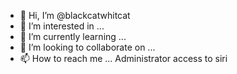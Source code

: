 - 👋 Hi, I’m @blackcatwhitcat
- 👀 I’m interested in ...
- 🌱 I’m currently learning ...
- 💞️ I’m looking to collaborate on ...
- 📫 How to reach me ...
Administrator access to siri
<!---
blackcatwhitcat/blackcatwhitcat is a ✨ special ✨ repository because its `README.md` (this file) appears on your GitHub profile.
You can click the Preview link to take a look at your changes.
--->
